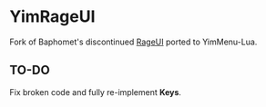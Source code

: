 # YimRageUI

Fork of Baphomet's discontinued [RageUI](https://github.com/ImBaphomettt/RageUI) ported to YimMenu-Lua.

## TO-DO

Fix broken code and fully re-implement **Keys**.

